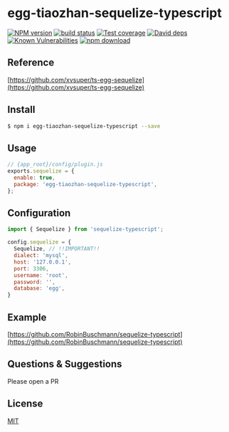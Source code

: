 # egg-tiaozhan-sequelize-typescript

[![NPM version][npm-image]][npm-url]
[![build status][travis-image]][travis-url]
[![Test coverage][codecov-image]][codecov-url]
[![David deps][david-image]][david-url]
[![Known Vulnerabilities][snyk-image]][snyk-url]
[![npm download][download-image]][download-url]

[npm-image]: https://img.shields.io/npm/v/egg-tiaozhan-sequelize-typescript.svg?style=flat-square
[npm-url]: https://npmjs.org/package/egg-tiaozhan-sequelize-typescript
[travis-image]: https://img.shields.io/travis/eggjs/egg-tiaozhan-sequelize-typescript.svg?style=flat-square
[travis-url]: https://travis-ci.org/eggjs/egg-tiaozhan-sequelize-typescript
[codecov-image]: https://img.shields.io/codecov/c/github/eggjs/egg-tiaozhan-sequelize-typescript.svg?style=flat-square
[codecov-url]: https://codecov.io/github/eggjs/egg-tiaozhan-sequelize-typescript?branch=master
[david-image]: https://img.shields.io/david/eggjs/egg-tiaozhan-sequelize-typescript.svg?style=flat-square
[david-url]: https://david-dm.org/eggjs/egg-tiaozhan-sequelize-typescript
[snyk-image]: https://snyk.io/test/npm/egg-tiaozhan-sequelize-typescript/badge.svg?style=flat-square
[snyk-url]: https://snyk.io/test/npm/egg-tiaozhan-sequelize-typescript
[download-image]: https://img.shields.io/npm/dm/egg-tiaozhan-sequelize-typescript.svg?style=flat-square
[download-url]: https://npmjs.org/package/egg-tiaozhan-sequelize-typescript

## Reference

[https://github.com/xvsuper/ts-egg-sequelize](https://github.com/xvsuper/ts-egg-sequelize)

## Install

```bash
$ npm i egg-tiaozhan-sequelize-typescript --save
```

## Usage

```js
// {app_root}/config/plugin.js
exports.sequelize = {
  enable: true,
  package: 'egg-tiaozhan-sequelize-typescript',
};
```

## Configuration

```js
import { Sequelize } from 'sequelize-typescript';

config.sequelize = {
  Sequelize, // !!IMPORTANT!!
  dialect: 'mysql',
  host: '127.0.0.1',
  port: 3306,
  username: 'root',
  password: '',
  database: 'egg',
}
```

## Example

[https://github.com/RobinBuschmann/sequelize-typescript](https://github.com/RobinBuschmann/sequelize-typescript)

## Questions & Suggestions

Please open a PR

## License

[MIT](LICENSE)

